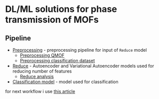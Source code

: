 # DL/ML solutions for phase transmission of MOFs

## Pipeline

- [Preprocessing](preprocessing/pteproc_model.py) - preprocessing pipeline for input of `Reduce` model
  - [Preprocessing QMOF](preprocessing/cleaning_qmof_data.ipynb)
  - [Preprocessing classification dataset](preprocessing/cleaning_qmof_data.ipynb)
- [Reduce](model/reduce_model.py) - Autoencoder and Variational Autoencoder models used for reducing number of features
  - [Reduce analysis](model/reduce_analysis.ipynb)
- [Classification model](model/classification_model.py) - model used for classification

for next workflow i use [this article](https://habr.com/ru/articles/106912/)
